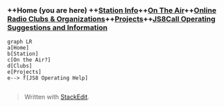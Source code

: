 
### ++Home (you are here) ++[Station Info](station.md)++[On The Air](ontheair.md)++[Online Radio Clubs & Organizations](clubs.md)++[Projects](projects.md)++[JS8Call Operating Suggestions and Information](js8opsuggestions.md)
```mermaid
graph LR
a[Home]
b[Station]
c[On the Air?]
d[Clubs]
e[Projects]
e--> f[JS8 Operating Help]


```
> Written with [StackEdit](https://stackedit.io/).
<!--stackedit_data:
eyJoaXN0b3J5IjpbLTUxNDI4MTY0MF19
-->